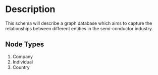 # Description

This schema will describe a graph database which aims to capture the relationships between different entities in the semi-conductor industry.

## Node Types

1. Company
2. Individual
3. Country

